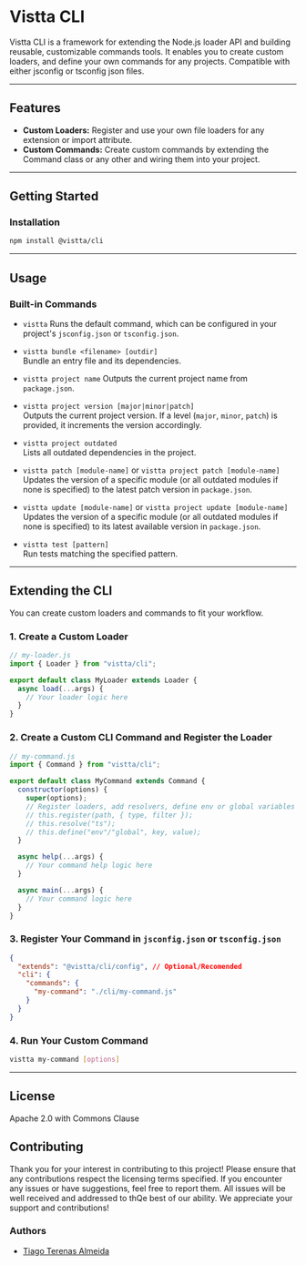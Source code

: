 # **Vistta CLI**

Vistta CLI is a framework for extending the Node.js loader API and building reusable, customizable commands tools.
It enables you to create custom loaders, and define your own commands for any projects.
Compatible with either jsconfig or tsconfig json files.

---

## Features

- **Custom Loaders:** Register and use your own file loaders for any extension or import attribute.
- **Custom Commands:** Create custom commands by extending the Command class or any other and wiring them into your project.

---

## Getting Started

### Installation

```sh
npm install @vistta/cli
```

---

## Usage

### Built-in Commands

- `vistta`
  Runs the default command, which can be configured in your project's `jsconfig.json` or `tsconfig.json`.

- `vistta bundle <filename> [outdir]`  
  Bundle an entry file and its dependencies.

- `vistta project name`
  Outputs the current project name from `package.json`.

- `vistta project version [major|minor|patch]`  
  Outputs the current project version. If a level (`major`, `minor`, `patch`) is provided, it increments the version accordingly.

- `vistta project outdated`  
  Lists all outdated dependencies in the project.

- `vistta patch [module-name]` or `vistta project patch [module-name]`
  Updates the version of a specific module (or all outdated modules if none is specified) to the latest patch version in `package.json`.

- `vistta update [module-name]` or `vistta project update [module-name]`
  Updates the version of a specific module (or all outdated modules if none is specified) to its latest available version in `package.json`.

- `vistta test [pattern]`  
  Run tests matching the specified pattern.

---

## Extending the CLI

You can create custom loaders and commands to fit your workflow.

### 1. Create a Custom Loader

```js
// my-loader.js
import { Loader } from "vistta/cli";

export default class MyLoader extends Loader {
  async load(...args) {
    // Your loader logic here
  }
}
```

### 2. Create a Custom CLI Command and Register the Loader

```js
// my-command.js
import { Command } from "vistta/cli";

export default class MyCommand extends Command {
  constructor(options) {
    super(options);
    // Register loaders, add resolvers, define env or global variables
    // this.register(path, { type, filter });
    // this.resolve("ts");
    // this.define("env"/"global", key, value);
  }

  async help(...args) {
    // Your command help logic here
  }

  async main(...args) {
    // Your command logic here
  }
}
```

### 3. Register Your Command in `jsconfig.json` or `tsconfig.json`

```json
{
  "extends": "@vistta/cli/config", // Optional/Recomended
  "cli": {
    "commands": {
      "my-command": "./cli/my-command.js"
    }
  }
}
```

### 4. Run Your Custom Command

```sh
vistta my-command [options]
```

---

## **License**

Apache 2.0 with Commons Clause

## **Contributing**

Thank you for your interest in contributing to this project! Please ensure that any contributions respect the licensing terms specified. If you encounter any issues or have suggestions, feel free to report them. All issues will be well received and addressed to thQe best of our ability. We appreciate your support and contributions!

### **Authors**

- [Tiago Terenas Almeida](https://github.com/tiagomta)
